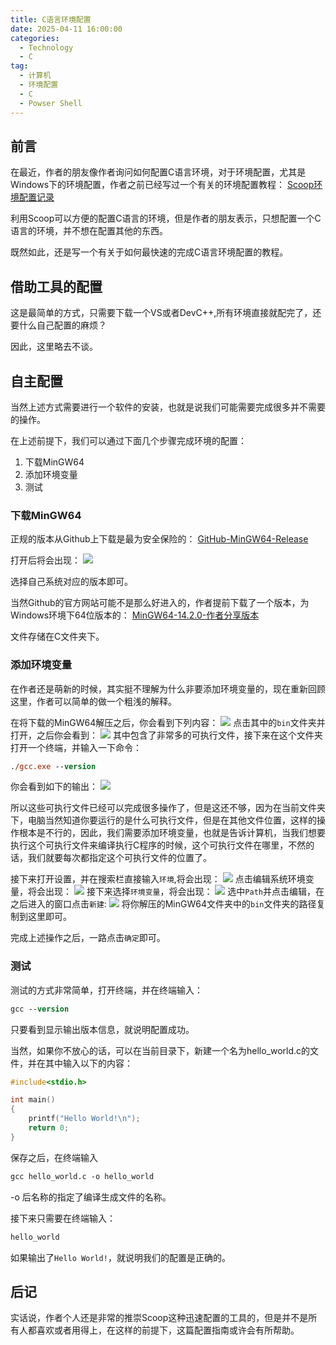 ```yaml
---
title: C语言环境配置
date: 2025-04-11 16:00:00
categories:
  - Technology
  - C
tag:
  - 计算机
  - 环境配置
  - C
  - Powser Shell
---
```

## 前言
在最近，作者的朋友像作者询问如何配置C语言环境，对于环境配置，尤其是Windows下的环境配置，作者之前已经写过一个有关的环境配置教程：
[Scoop环境配置记录](https://blog.cflmy.cn/2024/11/13/Technology/Scoop/Scoop/)

利用Scoop可以方便的配置C语言的环境，但是作者的朋友表示，只想配置一个C语言的环境，并不想在配置其他的东西。

既然如此，还是写一个有关于如何最快速的完成C语言环境配置的教程。

## 借助工具的配置

这是最简单的方式，只需要下载一个VS或者DevC++,所有环境直接就配完了，还要什么自己配置的麻烦？

因此，这里略去不谈。

## 自主配置
当然上述方式需要进行一个软件的安装，也就是说我们可能需要完成很多并不需要的操作。

在上述前提下，我们可以通过下面几个步骤完成环境的配置：
1. 下载MinGW64
2. 添加环境变量
3. 测试

### 下载MinGW64
正规的版本从Github上下载是最为安全保险的：
[GitHub-MinGW64-Release](https://github.com/niXman/mingw-builds-binaries/releases)

打开后将会出现：
![](../../../img/C/1.png)

选择自己系统对应的版本即可。

当然Github的官方网站可能不是那么好进入的，作者提前下载了一个版本，为Windows环境下64位版本的：
[MinGW64-14.2.0-作者分享版本](https://alist.cflmy.cn/)

文件存储在C文件夹下。

### 添加环境变量
在作者还是萌新的时候，其实挺不理解为什么非要添加环境变量的，现在重新回顾这里，作者可以简单的做一个粗浅的解释。

在将下载的MinGW64解压之后，你会看到下列内容：
![](../../../img/C/2.png)
点击其中的`bin`文件夹并打开，之后你会看到：
![](../../../img/C/3.png)
其中包含了非常多的可执行文件，接下来在这个文件夹打开一个终端，并输入一下命令：
```ps
./gcc.exe --version
```
你会看到如下的输出：
![](../../../img/C/4.png)

所以这些可执行文件已经可以完成很多操作了，但是这还不够，因为在当前文件夹下，电脑当然知道你要运行的是什么可执行文件，但是在其他文件位置，这样的操作根本是不行的，因此，我们需要添加环境变量，也就是告诉计算机，当我们想要执行这个可执行文件来编译执行C程序的时候，这个可执行文件在哪里，不然的话，我们就要每次都指定这个可执行文件的位置了。

接下来打开设置，并在搜索栏直接输入`环境`,将会出现：
![](../../../img/C/5.png)
点击编辑系统环境变量，将会出现：
![](../../../img/C/6.png)
接下来选择`环境变量`，将会出现：
![](../../../img/C/7.png)
选中`Path`并点击编辑，在之后进入的窗口点击`新建`:
![](../../../img/C/8.png)
将你解压的MinGW64文件夹中的`bin`文件夹的路径复制到这里即可。

完成上述操作之后，一路点击`确定`即可。

### 测试
测试的方式非常简单，打开终端，并在终端输入：
```ps
gcc --version
```
只要看到显示输出版本信息，就说明配置成功。

当然，如果你不放心的话，可以在当前目录下，新建一个名为hello_world.c的文件，并在其中输入以下的内容：
```C
#include<stdio.h>

int main()
{
	printf("Hello World!\n");
	return 0;
}
```
保存之后，在终端输入

```ps
gcc hello_world.c -o hello_world
```
-o 后名称的指定了编译生成文件的名称。

接下来只需要在终端输入：
```ps
hello_world
```
如果输出了`Hello World!`，就说明我们的配置是正确的。

## 后记
实话说，作者个人还是非常的推崇Scoop这种迅速配置的工具的，但是并不是所有人都喜欢或者用得上，在这样的前提下，这篇配置指南或许会有所帮助。



